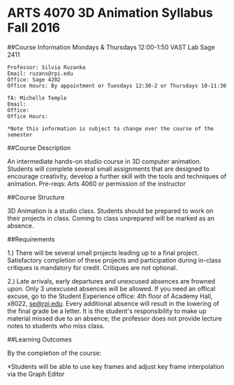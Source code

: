 # ARTS 4070 3D Animation Syllabus Fall 2016 

##Course Information
    Mondays & Thursdays 12:00-1:50
    VAST Lab Sage 2411
    
    Professor: Silvia Ruzanka
    Email: ruzans@rpi.edu
    Office: Sage 4202
    Office Hours: By appointment or Tuesdays 12:30-2 or Thursdays 10-11:30
    
    TA: Michelle Temple 
    Email:
    Office:
    Office Hours:
    
    *Note this information is subject to change over the course of the semester

##Course Description

An intermediate hands-on studio course in 3D computer animation. Students will complete several small assignments that are designed to encourage creativity, develop a further skill with the tools and techniques of animation. Pre-reqs: Arts 4060 or permission of the instructor

##Course Structure

3D Animation is a studio class. Students should be prepared to work on their projects in class. Coming to class unprepared will be marked as an absence.

##Requirements

1.) There will be several small projects leading up to a final project. Satisfactory completion of these projects and participation during in-class critiques is mandatory for credit. Critiques are not optional.

2.) Late arrivals, early departures and unexcused absences are frowned upon. Only 3 unexcused absences will be allowed. If you need an offical excuse, go to the Student Experience office: 4th floor of Academy Hall, x8022, se@rpi.edu. Every additional absence will result in the lowering of the final grade be a letter. It is the student's responsibility to make up material missed due to an absence; the professor does not provide lecture notes to students who miss class.

##Learning Outcomes

By the completion of the course:

*Students will be able to use key frames and adjust key frame interpolation via the Graph Editor
  
  
  


